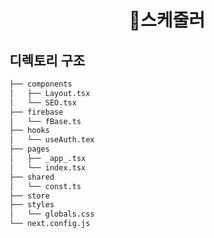 <h1 align="center">📅스케줄러</h1>

## **디렉토리 구조**

```bash
├── components
│   ├── Layout.tsx
│   └── SEO.tsx
├── firebase
│   └── fBase.ts
├── hooks
│   └── useAuth.tex
├── pages
│   ├── _app_.tsx
│   └── index.tsx
├── shared
│   └── const.ts
├── store
├── styles
│   └── globals.css
└── next.config.js
```

